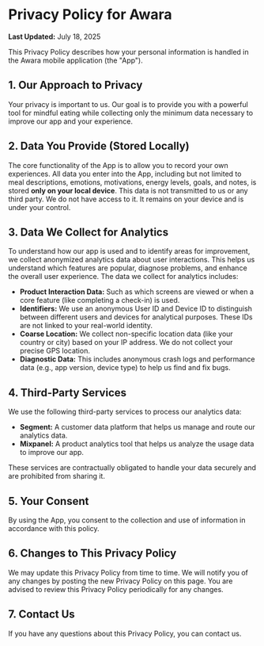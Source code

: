 # Privacy Policy for Awara

**Last Updated:** July 18, 2025

This Privacy Policy describes how your personal information is handled in the Awara mobile application (the "App").

## 1. Our Approach to Privacy

Your privacy is important to us. Our goal is to provide you with a powerful tool for mindful eating while collecting only the minimum data necessary to improve our app and your experience.

## 2. Data You Provide (Stored Locally)

The core functionality of the App is to allow you to record your own experiences. All data you enter into the App, including but not limited to meal descriptions, emotions, motivations, energy levels, goals, and notes, is stored **only on your local device**. This data is not transmitted to us or any third party. We do not have access to it. It remains on your device and is under your control.

## 3. Data We Collect for Analytics

To understand how our app is used and to identify areas for improvement, we collect anonymized analytics data about user interactions. This helps us understand which features are popular, diagnose problems, and enhance the overall user experience. The data we collect for analytics includes:

*   **Product Interaction Data:** Such as which screens are viewed or when a core feature (like completing a check-in) is used.
*   **Identifiers:** We use an anonymous User ID and Device ID to distinguish between different users and devices for analytical purposes. These IDs are not linked to your real-world identity.
*   **Coarse Location:** We collect non-specific location data (like your country or city) based on your IP address. We do not collect your precise GPS location.
*   **Diagnostic Data:** This includes anonymous crash logs and performance data (e.g., app version, device type) to help us find and fix bugs.

## 4. Third-Party Services

We use the following third-party services to process our analytics data:

*   **Segment:** A customer data platform that helps us manage and route our analytics data.
*   **Mixpanel:** A product analytics tool that helps us analyze the usage data to improve our app.

These services are contractually obligated to handle your data securely and are prohibited from sharing it.

## 5. Your Consent

By using the App, you consent to the collection and use of information in accordance with this policy.

## 6. Changes to This Privacy Policy

We may update this Privacy Policy from time to time. We will notify you of any changes by posting the new Privacy Policy on this page. You are advised to review this Privacy Policy periodically for any changes.

## 7. Contact Us

If you have any questions about this Privacy Policy, you can contact us. 